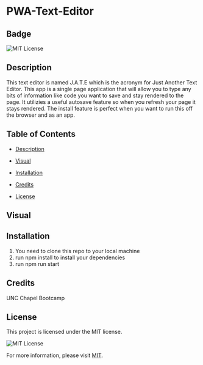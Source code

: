 # PWA-Text-Editor
  ## Badge

  ![MIT License](https://img.shields.io/badge/License-MIT-yellow.svg)

  ## Description

  This text editor is named J.A.T.E which is the acronym for Just Another Text Editor. This app is a single page application that will allow you to type any bits of information like code you want to save and stay rendered to the page. It utilizies a useful autosave feature so when you refresh your page it stays rendered. The install feature is perfect when you want to run this off the browser and as an app. 

  ## Table of Contents 

  * [Description](#description)

  * [Visual](visual)

  * [Installation](#installation)

  * [Credits](#credits)

  * [License](#license)

  ## Visual
  


  ## Installation

  1) You need to clone this repo to your local machine
  2) run npm install to install your dependencies
  3) run npm run start

  ## Credits
  
  UNC Chapel Bootcamp
  
  ## License
 
  This project is licensed under the MIT license.

![MIT License](https://img.shields.io/badge/License-MIT-yellow.svg)

For more information, please visit [MIT](https://opensource.org/licenses/MIT/).
